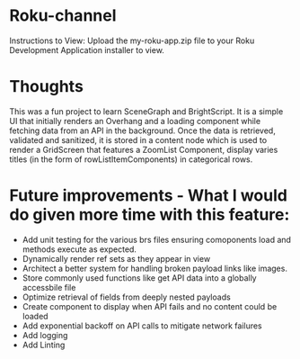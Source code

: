 # Roku-channel

Instructions to View: Upload the my-roku-app.zip file to your Roku Development Application installer to view.

# Thoughts
This was a fun project to learn SceneGraph and  BrightScript. It is a simple UI that initially renders an Overhang and a loading component while 
fetching data from an API in the background. Once the data is retrieved, validated and sanitized, it is stored in a content node which is used to render a GridScreen that features a ZoomList Component, display varies titles (in the form of rowListItemComponents) in categorical rows. 

# Future improvements - What I would do given more time with this feature:
- Add unit testing for the various brs files ensuring comoponents load and methods execute as expected.
- Dynamically render ref sets as they appear in view
- Architect a better system for handling broken payload links like images.
- Store commonly used functions like get API data into a globally accessbile file 
- Optimize retrieval of fields from deeply nested payloads
- Create component to display when API fails and no content could be loaded
- Add exponential backoff on API calls to mitigate network failures
- Add logging
- Add Linting